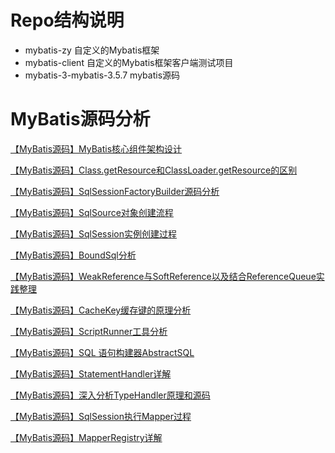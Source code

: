 # Repo结构说明
- mybatis-zy  自定义的Mybatis框架
- mybatis-client  自定义的Mybatis框架客户端测试项目
- mybatis-3-mybatis-3.5.7  mybatis源码


# MyBatis源码分析

[【MyBatis源码】MyBatis核心组件架构设计](https://zwzhangyu.blog.csdn.net/article/details/143666683)

[【MyBatis源码】Class.getResource和ClassLoader.getResource的区别](https://zwzhangyu.blog.csdn.net/article/details/143271403)

[【MyBatis源码】SqlSessionFactoryBuilder源码分析](https://zwzhangyu.blog.csdn.net/article/details/143272095)

[【MyBatis源码】SqlSource对象创建流程](https://zwzhangyu.blog.csdn.net/article/details/143351988)

[【MyBatis源码】SqlSession实例创建过程](https://zwzhangyu.blog.csdn.net/article/details/143376203)

[【MyBatis源码】BoundSql分析](https://zwzhangyu.blog.csdn.net/article/details/143441608)

[【MyBatis源码】WeakReference与SoftReference以及结合ReferenceQueue实践整理](https://zwzhangyu.blog.csdn.net/article/details/143453558)

[【MyBatis源码】CacheKey缓存键的原理分析](https://zwzhangyu.blog.csdn.net/article/details/143456534)

[【MyBatis源码】ScriptRunner工具分析](https://zwzhangyu.blog.csdn.net/article/details/143648555)

[【MyBatis源码】SQL 语句构建器AbstractSQL](https://zwzhangyu.blog.csdn.net/article/details/143651957)

[【MyBatis源码】StatementHandler详解](https://zwzhangyu.blog.csdn.net/article/details/143694456)

[【MyBatis源码】深入分析TypeHandler原理和源码](https://zwzhangyu.blog.csdn.net/article/details/143725368)

[【MyBatis源码】SqlSession执行Mapper过程](docs/【MyBatis源码】SqlSession执行Mapper过程.md)

[【MyBatis源码】MapperRegistry详解](docs/【MyBatis源码】MapperRegistry详解.md)
